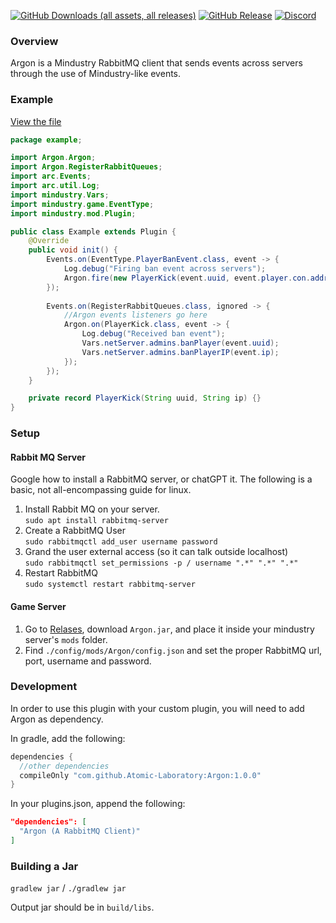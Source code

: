 [![GitHub Downloads (all assets, all releases)](https://img.shields.io/github/downloads/Atomic-Laboratory/Argon/total)](https://github.com/Atomic-Laboratory/Argon/releases/latest)
[![GitHub Release](https://img.shields.io/github/v/release/Atomic-Laboratory/Argon)](https://github.com/Atomic-Laboratory/Argon/releases/latest)
[![Discord](https://img.shields.io/discord/1158888581964779530)](https://discord.gg/U6hGBbT87D)

### Overview
Argon is a Mindustry RabbitMQ client that sends events across servers through the use of Mindustry-like events.

### Example
[View the file](https://github.com/Atomic-Laboratory/Argon/tree/master/src/example/Example.java)
```java
package example;

import Argon.Argon;
import Argon.RegisterRabbitQueues;
import arc.Events;
import arc.util.Log;
import mindustry.Vars;
import mindustry.game.EventType;
import mindustry.mod.Plugin;

public class Example extends Plugin {
    @Override
    public void init() {
        Events.on(EventType.PlayerBanEvent.class, event -> {
            Log.debug("Firing ban event across servers");
            Argon.fire(new PlayerKick(event.uuid, event.player.con.address));
        });
        
        Events.on(RegisterRabbitQueues.class, ignored -> {
            //Argon events listeners go here
            Argon.on(PlayerKick.class, event -> {
                Log.debug("Received ban event");
                Vars.netServer.admins.banPlayer(event.uuid);
                Vars.netServer.admins.banPlayerIP(event.ip);
            });
        });
    }

    private record PlayerKick(String uuid, String ip) {}
}
```


### Setup

#### Rabbit MQ Server
Google how to install a RabbitMQ server, or chatGPT it. The following is a basic, not all-encompassing guide for linux.
1) Install Rabbit MQ on your server.  
`sudo apt install rabbitmq-server`
2) Create a RabbitMQ User  
`sudo rabbitmqctl add_user username password`
3) Grand the user external access (so it can talk outside localhost)  
`sudo rabbitmqctl set_permissions -p / username ".*" ".*" ".*"`
4) Restart RabbitMQ  
`sudo systemctl restart rabbitmq-server`

#### Game Server
1) Go to [Relases](https://github.com/Atomic-Laboratory/Argon/releases/latest), download `Argon.jar`, and place it inside your mindustry server's `mods` folder.
2) Find `./config/mods/Argon/config.json` and set the proper RabbitMQ url, port, username and password.

### Development
In order to use this plugin with your custom plugin, you will need to add Argon as dependency.

In gradle, add the following:
```groovy
dependencies {
  //other dependencies
  compileOnly "com.github.Atomic-Laboratory:Argon:1.0.0"
}
```
In your plugins.json, append the following:
```json
"dependencies": [
  "Argon (A RabbitMQ Client)"
]
```


### Building a Jar

`gradlew jar` / `./gradlew jar`

Output jar should be in `build/libs`.